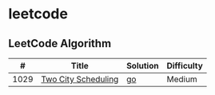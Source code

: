 # leetcode

## LeetCode Algorithm

| # | Title | Solution | Difficulty |
|---| ----- | -------- | ---------- |
|1029| [Two City Scheduling](https://leetcode.com/problems/two-city-scheduling/description/)|[go](https://github.com/Rayui1225/leetcode/blob/main/Algorithm/twoCitySchedCost.go)|Medium|
